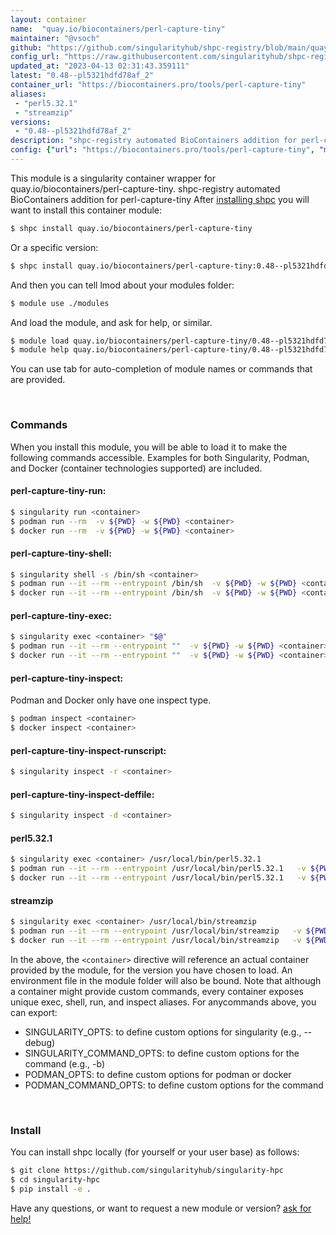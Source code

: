```yaml
---
layout: container
name:  "quay.io/biocontainers/perl-capture-tiny"
maintainer: "@vsoch"
github: "https://github.com/singularityhub/shpc-registry/blob/main/quay.io/biocontainers/perl-capture-tiny/container.yaml"
config_url: "https://raw.githubusercontent.com/singularityhub/shpc-registry/main/quay.io/biocontainers/perl-capture-tiny/container.yaml"
updated_at: "2023-04-13 02:31:43.359111"
latest: "0.48--pl5321hdfd78af_2"
container_url: "https://biocontainers.pro/tools/perl-capture-tiny"
aliases:
 - "perl5.32.1"
 - "streamzip"
versions:
 - "0.48--pl5321hdfd78af_2"
description: "shpc-registry automated BioContainers addition for perl-capture-tiny"
config: {"url": "https://biocontainers.pro/tools/perl-capture-tiny", "maintainer": "@vsoch", "description": "shpc-registry automated BioContainers addition for perl-capture-tiny", "latest": {"0.48--pl5321hdfd78af_2": "sha256:018895162d1a7233a27606c3c38a70ad6931b636d4578db31dd2084d0213541a"}, "tags": {"0.48--pl5321hdfd78af_2": "sha256:018895162d1a7233a27606c3c38a70ad6931b636d4578db31dd2084d0213541a"}, "docker": "quay.io/biocontainers/perl-capture-tiny", "aliases": {"perl5.32.1": "/usr/local/bin/perl5.32.1", "streamzip": "/usr/local/bin/streamzip"}}
---
```


This module is a singularity container wrapper for quay.io/biocontainers/perl-capture-tiny.
shpc-registry automated BioContainers addition for perl-capture-tiny
After [installing shpc](#install) you will want to install this container module:


```bash
$ shpc install quay.io/biocontainers/perl-capture-tiny
```

Or a specific version:

```bash
$ shpc install quay.io/biocontainers/perl-capture-tiny:0.48--pl5321hdfd78af_2
```

And then you can tell lmod about your modules folder:

```bash
$ module use ./modules
```

And load the module, and ask for help, or similar.

```bash
$ module load quay.io/biocontainers/perl-capture-tiny/0.48--pl5321hdfd78af_2
$ module help quay.io/biocontainers/perl-capture-tiny/0.48--pl5321hdfd78af_2
```

You can use tab for auto-completion of module names or commands that are provided.

<br>

### Commands

When you install this module, you will be able to load it to make the following commands accessible.
Examples for both Singularity, Podman, and Docker (container technologies supported) are included.

#### perl-capture-tiny-run:

```bash
$ singularity run <container>
$ podman run --rm  -v ${PWD} -w ${PWD} <container>
$ docker run --rm  -v ${PWD} -w ${PWD} <container>
```

#### perl-capture-tiny-shell:

```bash
$ singularity shell -s /bin/sh <container>
$ podman run --it --rm --entrypoint /bin/sh  -v ${PWD} -w ${PWD} <container>
$ docker run --it --rm --entrypoint /bin/sh  -v ${PWD} -w ${PWD} <container>
```

#### perl-capture-tiny-exec:

```bash
$ singularity exec <container> "$@"
$ podman run --it --rm --entrypoint ""  -v ${PWD} -w ${PWD} <container> "$@"
$ docker run --it --rm --entrypoint ""  -v ${PWD} -w ${PWD} <container> "$@"
```

#### perl-capture-tiny-inspect:

Podman and Docker only have one inspect type.

```bash
$ podman inspect <container>
$ docker inspect <container>
```

#### perl-capture-tiny-inspect-runscript:

```bash
$ singularity inspect -r <container>
```

#### perl-capture-tiny-inspect-deffile:

```bash
$ singularity inspect -d <container>
```


#### perl5.32.1

```bash
$ singularity exec <container> /usr/local/bin/perl5.32.1
$ podman run --it --rm --entrypoint /usr/local/bin/perl5.32.1   -v ${PWD} -w ${PWD} <container> -c " $@"
$ docker run --it --rm --entrypoint /usr/local/bin/perl5.32.1   -v ${PWD} -w ${PWD} <container> -c " $@"
```


#### streamzip

```bash
$ singularity exec <container> /usr/local/bin/streamzip
$ podman run --it --rm --entrypoint /usr/local/bin/streamzip   -v ${PWD} -w ${PWD} <container> -c " $@"
$ docker run --it --rm --entrypoint /usr/local/bin/streamzip   -v ${PWD} -w ${PWD} <container> -c " $@"
```



In the above, the `<container>` directive will reference an actual container provided
by the module, for the version you have chosen to load. An environment file in the
module folder will also be bound. Note that although a container
might provide custom commands, every container exposes unique exec, shell, run, and
inspect aliases. For anycommands above, you can export:

 - SINGULARITY_OPTS: to define custom options for singularity (e.g., --debug)
 - SINGULARITY_COMMAND_OPTS: to define custom options for the command (e.g., -b)
 - PODMAN_OPTS: to define custom options for podman or docker
 - PODMAN_COMMAND_OPTS: to define custom options for the command

<br>

### Install

You can install shpc locally (for yourself or your user base) as follows:

```bash
$ git clone https://github.com/singularityhub/singularity-hpc
$ cd singularity-hpc
$ pip install -e .
```

Have any questions, or want to request a new module or version? [ask for help!](https://github.com/singularityhub/singularity-hpc/issues)
